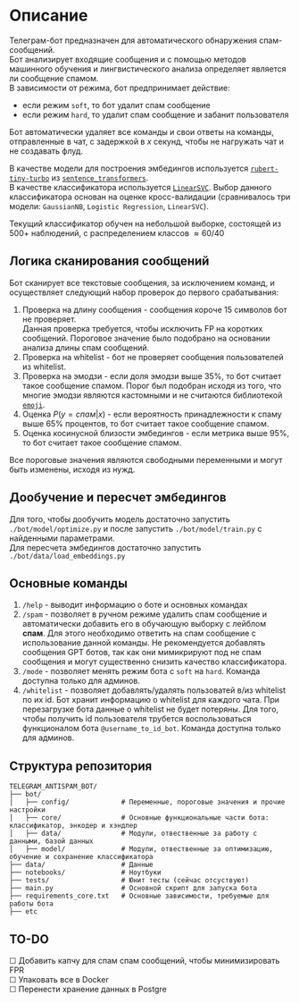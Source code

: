 # Описание

Телеграм-бот предназначен для автоматического обнаружения спам-сообщений. \
Бот анализирует входящие сообщения и с помощью методов машинного обучения и лингвистического анализа определяет является ли сообщение спамом. \
В зависимости от режима, бот предпринимает действие:

- если режим `soft`, то бот удалит спам сообщение
- если режим `hard`, то удалит спам сообщение и забанит пользователя

Бот автоматически удаляет все команды и свои ответы на команды, отправленные в чат, c задержкой в $x$ секунд, чтобы не нагружать чат и не создавать флуд.

В качестве модели для построения эмбедингов используется [`rubert-tiny-turbo`](https://huggingface.co/sergeyzh/rubert-tiny-turbo) из [`sentence_transformers`](https://sbert.net/#). \
В качестве классификатора используется [`LinearSVC`](https://scikit-learn.org/stable/modules/generated/sklearn.svm.LinearSVC.html). Выбор данного классификатора основан на оценке кросс-валидации (сравнивалось три модели: `GaussianNB`, `Logistic Regression`, `LinearSVC`).

Текущий классификатор обучен на небольшой выборке, состоящей из $500+$ наблюдений, с распределением классов $\approx 60/40$

## Логика сканирования сообщений

Бот сканирует все текстовые сообщения, за исключением команд, и осуществляет следующий набор проверок до первого срабатывания:

1. Проверка на длину сообщения - сообщения короче 15 символов бот не проверяет. \
Данная проверка требуется, чтобы исключить FP на коротких сообщений. Пороговое значение было подобрано на основании анализа длины спам сообщений.
2. Проверка на whitelist - бот не проверяет сообщения пользователей из whitelist.
3. Проверка на эмодзи - если доля эмодзи выше 35%, то бот считает такое сообщение спамом. Порог был подобран исходя из того, что многие эмодзи являются кастомными и не считаются библиотекой [`emoji`](https://pypi.org/project/emoji/).
4. Оценка $P(y = спам | x)$ - если вероятность принадлежности к спаму выше 65% процентов, то бот считает такое сообщение спамом.
5. Оценка косинусной близости эмбедингов - если метрика выше 95%, то бот считает такое сообщение спамом.

Все пороговые значения являются свободными переменными и могут быть изменены, исходя из нужд.

## Дообучение и пересчет эмбедингов

Для того, чтобы дообучить модель достаточно запустить `./bot/model/optimize.py` и после запустить `./bot/model/train.py` с найденными параметрами. \
Для пересчета эмбедингов достаточно запустить `./bot/data/load_embeddings.py`

## Основные команды

1. `/help` - выводит информацию о боте и основных командах
2. `/spam` - позволяет в ручном режиме удалить спам сообщение и автоматически добавить его в обучающую выборку с лейблом **спам**. Для этого необходимо ответить на спам сообщение с использование данной команды. Не рекомендуется добавлять сообщения GPT ботов, так как они мимикрируют под не спам сообщения и могут существенно снизить качество классификатора.
3. `/mode` - позволяет менять режим бота с `soft` на `hard`. Команда доступна только для админов.
4. `/whitelist` - позволяет добавлять/удалять пользоватей в/из whitelist по их id. Бот хранит информацию о whitelist для каждого чата. При перезагрузке бота данные о whitelist не будет потеряны. Для того, чтобы получить id пользователя трубется воспользоваться функционалом бота `@username_to_id_bot`. Команда доступна только для админов.

## Структура репозитория

```
TELEGRAM_ANTISPAM_BOT/
├── bot/
│   ├── config/             # Переменные, пороговые значения и прочие настройки
│   ├── core/               # Основные функциональные части бота: классификатор, энкодер и хэндлер
│   ├── data/               # Модули, отвественные за работу с данными, базой данных
│   ├── model/              # Модули, отвественные за оптимизацию, обучение и сохранение классификатора
├── data/                   # Данные
├── notebooks/              # Ноутбуки 
├── tests/                  # Юнит тесты (сейчас отсуствуют)
├── main.py                 # Основной скрипт для запуска бота
├── requirements_core.txt   # Основные зависимости, требуемые для работы бота
├── etc
```

## TO-DO

&#x2610; Добавить капчу для спам спам сообщений, чтобы минимизировать FPR \
&#x2610; Упаковать все в Docker \
&#x2610; Перенести хранение данных в Postgre
